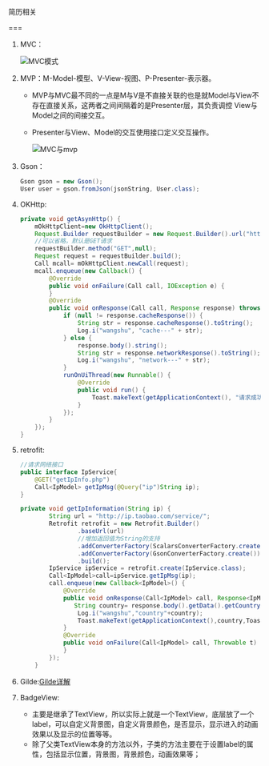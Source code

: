 简历相关

===

1. MVC：

   ![MVC模式](https://images2017.cnblogs.com/blog/1089554/201709/1089554-20170925204124042-1635017577.png)

2. MVP：M-Model-模型、V-View-视图、P-Presenter-表示器。

   - MVP与MVC最不同的一点是M与V是不直接关联的也是就Model与View不存在直接关系，这两者之间间隔着的是Presenter层，其负责调控 View与Model之间的间接交互。

   - Presenter与View、Model的交互使用接口定义交互操作。

     ![MVC与mvp](https://upload-images.jianshu.io/upload_images/1833901-5c4e92e23b072d88.png?imageMogr2/auto-orient/strip%7CimageView2/2/w/411)

3. Gson：

   ```java
   Gson gson = new Gson();
   User user = gson.fromJson(jsonString, User.class);
   ```

   

4. OKHttp:

   ```java
   private void getAsynHttp() {
       mOkHttpClient=new OkHttpClient();
       Request.Builder requestBuilder = new Request.Builder().url("http://www.baidu.com");
       //可以省略，默认是GET请求
       requestBuilder.method("GET",null);
       Request request = requestBuilder.build();
       Call mcall= mOkHttpClient.newCall(request);
       mcall.enqueue(new Callback() {
           @Override
           public void onFailure(Call call, IOException e) {
           }
           @Override
           public void onResponse(Call call, Response response) throws IOException {
               if (null != response.cacheResponse()) {
                   String str = response.cacheResponse().toString();
                   Log.i("wangshu", "cache---" + str);
               } else {
                   response.body().string();
                   String str = response.networkResponse().toString();
                   Log.i("wangshu", "network---" + str);
               }
               runOnUiThread(new Runnable() {
                   @Override
                   public void run() {
                       Toast.makeText(getApplicationContext(), "请求成功", Toast.LENGTH_SHORT).show();
                   }
               });
           }
       });
   }
   ```

   

5. retrofit:

   ```java
   //请求网络接口
   public interface IpService{
       @GET("getIpInfo.php")
       Call<IpModel> getIpMsg(@Query("ip")String ip);
   }
   
   private void getIpInformation(String ip) {
           String url = "http://ip.taobao.com/service/";
           Retrofit retrofit = new Retrofit.Builder()
                   .baseUrl(url)
                   //增加返回值为String的支持
                   .addConverterFactory(ScalarsConverterFactory.create())
                   .addConverterFactory(GsonConverterFactory.create())
                   .build();
           IpService ipService = retrofit.create(IpService.class);
           Call<IpModel>call=ipService.getIpMsg(ip);
           call.enqueue(new Callback<IpModel>() {
               @Override
               public void onResponse(Call<IpModel> call, Response<IpModel> response) {
                  String country= response.body().getData().getCountry();
                   Log.i("wangshu","country"+country);
                   Toast.makeText(getApplicationContext(),country,Toast.LENGTH_SHORT).show();
               }
               @Override
               public void onFailure(Call<IpModel> call, Throwable t) {
               }
           });
       }
   ```

   

6. Gilde:[Gilde详解](https://blog.csdn.net/guolin_blog/article/details/53939176)

7. BadgeView:

   - 主要是继承了TextView，所以实际上就是一个TextView，底层放了一个label，可以自定义背景图，自定义背景颜色，是否显示，显示进入的动画效果以及显示的位置等等。
   - 除了父类TextView本身的方法以外，子类的方法主要在于设置label的属性，包括显示位置，背景图，背景颜色，动画效果等；

   